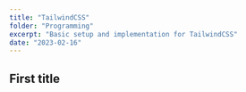 ```yaml
---
title: "TailwindCSS"
folder: "Programming"
excerpt: "Basic setup and implementation for TailwindCSS"
date: "2023-02-16"
---
```


## First title
